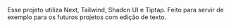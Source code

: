Esse projeto utiliza Next, Tailwind, Shadcn UI e Tiptap. Feito para servir de exemplo para os futuros projetos com edição de texto.
